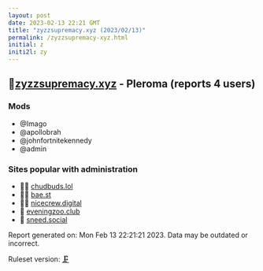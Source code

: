 ```yaml
---
layout: post
date: 2023-02-13 22:21 GMT
title: "zyzzsupremacy.xyz (2023/02/13)"
permalink: /zyzzsupremacy-xyz.html
initial: z
initi2l: zy
---
```


## 🦝[zyzzsupremacy.xyz](https://zyzzsupremacy.xyz) - Pleroma (reports 4 users)

### Mods
 * @Imago
 * @apollobrah
 * @johnfortnitekennedy
 * @admin

### Sites popular with administration

* 🦝🧸 [chudbuds.lol](/chudbuds-lol.html)
* 🦝🧸 [bae.st](/bae-st.html)
* 🦝🧸 [nicecrew.digital](/nicecrew-digital.html)
* 🦝 [eveningzoo.club](/eveningzoo-club.html)
* 🦝 [sneed.social](/sneed-social.html)

Report generated on: Mon Feb 13 22:21:21 2023. Data may be outdated or incorrect.

Ruleset version: [🗜](/version-clamp)
